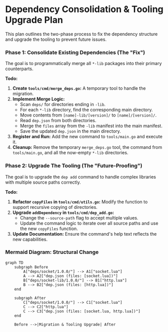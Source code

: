 # Dependency Consolidation & Tooling Upgrade Plan

This plan outlines the two-phase process to fix the dependency structure and upgrade the tooling to prevent future issues.

### Phase 1: Consolidate Existing Dependencies (The "Fix")

The goal is to programmatically merge all `*-lib` packages into their primary counterparts.

**Todo:**
1.  **Create `tools/cmd/merge_deps.go`:** A temporary tool to handle the migration.
2.  **Implement Merge Logic:**
    - Scan `deps/` for directories ending in `-lib`.
    - For each `*-lib` directory, find the corresponding main directory.
    - Move contents from `[name]-lib/[version]/` to `[name]/[version]/`.
    - Read `dep.json` from both directories.
    - Merge the `files` array from the `-lib` manifest into the main manifest.
    - Save the updated `dep.json` in the main directory.
3.  **Register and Run:** Add the new command to `tools/main.go` and execute it.
4.  **Cleanup:** Remove the temporary `merge_deps.go` tool, the command from `tools/main.go`, and all the now-empty `*-lib` directories.

### Phase 2: Upgrade The Tooling (The "Future-Proofing")

The goal is to upgrade the `dep add` command to handle complex libraries with multiple source paths correctly.

**Todo:**
1.  **Refactor `copyFiles` in `tools/cmd/utils.go`:** Modify the function to support recursive copying of directories.
2.  **Upgrade `addDependency` in `tools/cmd/dep_add.go`:**
    - Change the `--source-path` flag to accept multiple values.
    - Update the command logic to iterate over all source paths and use the new `copyFiles` function.
3.  **Update Documentation:** Ensure the command's help text reflects the new capabilities.

### Mermaid Diagram: Structural Change

```mermaid
graph TD
    subgraph Before
        A["deps/socket/1.0.0/"] --> A1["socket.lua"]
        A --> A2["dep.json (files: [socket.lua])"]
        B["deps/socket-lib/1.0.0/"] --> B1["http.lua"]
        B --> B2["dep.json (files: [http.lua])"]
    end

    subgraph After
        C["deps/socket/1.0.0/"] --> C1["socket.lua"]
        C --> C2["http.lua"]
        C --> C3["dep.json (files: [socket.lua, http.lua])"]
    end

    Before -->|Migration & Tooling Upgrade| After